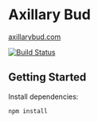 # Axillary Bud
[axillarybud.com](http://axillarybud.com)

[![Build Status](http://img.shields.io/travis/axillarybud/landing-pag.svg?style=flat-square)](https://travis-ci.org/auxillarybud/landing-page)

Getting Started
---------------
Install dependencies:
```sh
npm install
```

